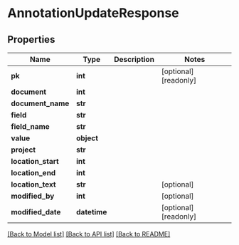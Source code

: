 # AnnotationUpdateResponse

## Properties
Name | Type | Description | Notes
------------ | ------------- | ------------- | -------------
**pk** | **int** |  | [optional] [readonly] 
**document** | **int** |  | 
**document_name** | **str** |  | 
**field** | **str** |  | 
**field_name** | **str** |  | 
**value** | **object** |  | 
**project** | **str** |  | 
**location_start** | **int** |  | 
**location_end** | **int** |  | 
**location_text** | **str** |  | [optional] 
**modified_by** | **int** |  | [optional] 
**modified_date** | **datetime** |  | [optional] [readonly] 

[[Back to Model list]](../README.md#documentation-for-models) [[Back to API list]](../README.md#documentation-for-api-endpoints) [[Back to README]](../README.md)


